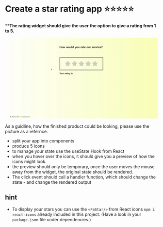 # Create a star rating app :star::star::star::star::star:

****The rating widget should give the user the option to give a rating from 1 to 5.**

![](star-rating.gif)

As a guidline, how the finished product could be looking, please use the picture as a refernce. 

- split your app into components
- produce 5 icons
- to manage your state use the useState Hook from React
- when you hover over the icons, it should give you a preview of how the icons might look.
- the preview should only be temporary, once the user moves the mouse away from the widget, the original state should be rendered.
- The click event should call a handler function, which should change the state - and change the rendered output

## hint

- To display your stars you can use the `<FaStar/>` from React icons `npm i react-icons` already included in this project. (Have a look in your `package.json` file under dependencies.)
